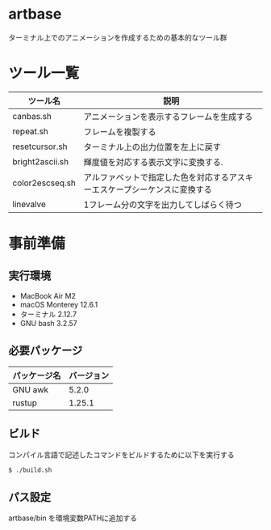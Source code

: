 # artbase

ターミナル上でのアニメーションを作成するための基本的なツール群

# ツール一覧

| ツール名             | 説明                                                                           |
| -------------------- | ------------------------------------------------------------------------------ |
| canbas.sh            | アニメーションを表示するフレームを生成する                                     |
| repeat.sh            | フレームを複製する                                                             |
| resetcursor.sh       | ターミナル上の出力位置を左上に戻す                                             |
| bright2ascii.sh      | 輝度値を対応する表示文字に変換する.                                            |
| color2escseq.sh      | アルファベットで指定した色を対応するアスキーエスケープシーケンスに変換する     |
| linevalve            | 1フレーム分の文字を出力してしばらく待つ                                        |

# 事前準備
## 実行環境

- MacBook Air M2
- macOS Monterey 12.6.1
- ターミナル 2.12.7
- GNU bash 3.2.57

## 必要パッケージ

| パッケージ名 | バージョン |
| ------------ | ---------- |
| GNU awk      | 5.2.0      |
| rustup       | 1.25.1     |

## ビルド

コンパイル言語で記述したコマンドをビルドするために以下を実行する
```bash
$ ./build.sh
```

## パス設定

artbase/bin を環境変数PATHに追加する
